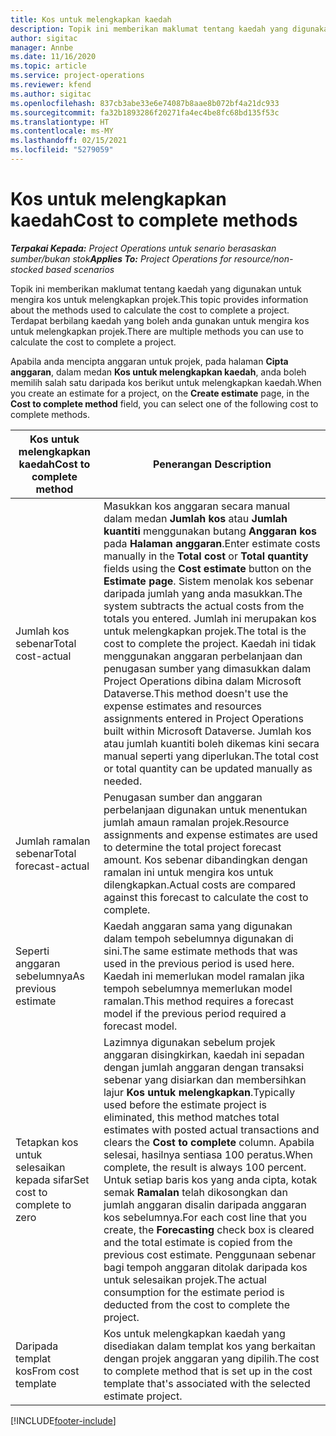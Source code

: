 ```yaml
---
title: Kos untuk melengkapkan kaedah
description: Topik ini memberikan maklumat tentang kaedah yang digunakan untuk mengira kos untuk melengkapkan projek.
author: sigitac
manager: Annbe
ms.date: 11/16/2020
ms.topic: article
ms.service: project-operations
ms.reviewer: kfend
ms.author: sigitac
ms.openlocfilehash: 837cb3abe33e6e74087b8aae8b072bf4a21dc933
ms.sourcegitcommit: fa32b1893286f20271fa4ec4be8fc68bd135f53c
ms.translationtype: HT
ms.contentlocale: ms-MY
ms.lasthandoff: 02/15/2021
ms.locfileid: "5279059"
---
```

# <a name="cost-to-complete-methods"></a><span data-ttu-id="b7ee1-103">Kos untuk melengkapkan kaedah</span><span class="sxs-lookup"><span data-stu-id="b7ee1-103">Cost to complete methods</span></span>

<span data-ttu-id="b7ee1-104">_**Terpakai Kepada:** Project Operations untuk senario berasaskan sumber/bukan stok_</span><span class="sxs-lookup"><span data-stu-id="b7ee1-104">_**Applies To:** Project Operations for resource/non-stocked based scenarios_</span></span>

<span data-ttu-id="b7ee1-105">Topik ini memberikan maklumat tentang kaedah yang digunakan untuk mengira kos untuk melengkapkan projek.</span><span class="sxs-lookup"><span data-stu-id="b7ee1-105">This topic provides information about the methods used to calculate the cost to complete a project.</span></span> <span data-ttu-id="b7ee1-106">Terdapat berbilang kaedah yang boleh anda gunakan untuk mengira kos untuk melengkapkan projek.</span><span class="sxs-lookup"><span data-stu-id="b7ee1-106">There are multiple methods you can use to calculate the cost to complete a project.</span></span> 

<span data-ttu-id="b7ee1-107">Apabila anda mencipta anggaran untuk projek, pada halaman **Cipta anggaran**, dalam medan **Kos untuk melengkapkan kaedah**, anda boleh memilih salah satu daripada kos berikut untuk melengkapkan kaedah.</span><span class="sxs-lookup"><span data-stu-id="b7ee1-107">When you create an estimate for a project, on the **Create estimate** page, in the **Cost to complete method** field, you can select one of the following cost to complete methods.</span></span>

| <span data-ttu-id="b7ee1-108">Kos untuk melengkapkan kaedah</span><span class="sxs-lookup"><span data-stu-id="b7ee1-108">Cost to complete method</span></span>    | <span data-ttu-id="b7ee1-109">Penerangan </span><span class="sxs-lookup"><span data-stu-id="b7ee1-109">Description</span></span>                                                                                                                                                                                                                                                                                                                                                                                                                                                                                        |
|------------------------------|----------------------------------------------------------------------------------------------------------------------------------------------------------------------------------------------------------------------------------------------------------------------------------------------------------------------------------------------------------------------------------------------------------------------------------------------------------------------------------------------------|
| <span data-ttu-id="b7ee1-110">Jumlah kos sebenar</span><span class="sxs-lookup"><span data-stu-id="b7ee1-110">Total cost-actual</span></span>            | <span data-ttu-id="b7ee1-111">Masukkan kos anggaran secara manual dalam medan **Jumlah kos** atau **Jumlah kuantiti** menggunakan butang **Anggaran kos** pada **Halaman anggaran**.</span><span class="sxs-lookup"><span data-stu-id="b7ee1-111">Enter estimate costs manually in the **Total cost** or **Total quantity** fields using the **Cost estimate** button on the **Estimate page**.</span></span> <span data-ttu-id="b7ee1-112">Sistem menolak kos sebenar daripada jumlah yang anda masukkan.</span><span class="sxs-lookup"><span data-stu-id="b7ee1-112">The system subtracts the actual costs from the totals you entered.</span></span> <span data-ttu-id="b7ee1-113">Jumlah ini merupakan kos untuk melengkapkan projek.</span><span class="sxs-lookup"><span data-stu-id="b7ee1-113">The total is the cost to complete the project.</span></span> <span data-ttu-id="b7ee1-114">Kaedah ini tidak menggunakan anggaran perbelanjaan dan penugasan sumber yang dimasukkan dalam Project Operations dibina dalam Microsoft Dataverse.</span><span class="sxs-lookup"><span data-stu-id="b7ee1-114">This method doesn't use the expense estimates and resources assignments entered in Project Operations built within Microsoft Dataverse.</span></span> <span data-ttu-id="b7ee1-115">Jumlah kos atau jumlah kuantiti boleh dikemas kini secara manual seperti yang diperlukan.</span><span class="sxs-lookup"><span data-stu-id="b7ee1-115">The total cost or total quantity can be updated manually as needed.</span></span>  |
| <span data-ttu-id="b7ee1-116">Jumlah ramalan sebenar</span><span class="sxs-lookup"><span data-stu-id="b7ee1-116">Total forecast-actual</span></span>        | <span data-ttu-id="b7ee1-117">Penugasan sumber dan anggaran perbelanjaan digunakan untuk menentukan jumlah amaun ramalan projek.</span><span class="sxs-lookup"><span data-stu-id="b7ee1-117">Resource assignments and expense estimates are used to determine the total project forecast amount.</span></span> <span data-ttu-id="b7ee1-118">Kos sebenar dibandingkan dengan ramalan ini untuk mengira kos untuk dilengkapkan.</span><span class="sxs-lookup"><span data-stu-id="b7ee1-118">Actual costs are compared against this forecast to calculate the cost to complete.</span></span>                                                                                                                                                                                                                                                                          |
| <span data-ttu-id="b7ee1-119">Seperti anggaran sebelumnya</span><span class="sxs-lookup"><span data-stu-id="b7ee1-119">As previous estimate</span></span>         | <span data-ttu-id="b7ee1-120">Kaedah anggaran sama yang digunakan dalam tempoh sebelumnya digunakan di sini.</span><span class="sxs-lookup"><span data-stu-id="b7ee1-120">The same estimate methods that was used in the previous period is used here.</span></span> <span data-ttu-id="b7ee1-121">Kaedah ini memerlukan model ramalan jika tempoh sebelumnya memerlukan model ramalan.</span><span class="sxs-lookup"><span data-stu-id="b7ee1-121">This method requires a forecast model if the previous period required a forecast model.</span></span>                                                                                                                                                                                                                                                                                                                           |
| <span data-ttu-id="b7ee1-122">Tetapkan kos untuk selesaikan kepada sifar</span><span class="sxs-lookup"><span data-stu-id="b7ee1-122">Set cost to complete to zero</span></span> | <span data-ttu-id="b7ee1-123">Lazimnya digunakan sebelum projek anggaran disingkirkan, kaedah ini sepadan dengan jumlah anggaran dengan transaksi sebenar yang disiarkan dan membersihkan lajur **Kos untuk melengkapkan**.</span><span class="sxs-lookup"><span data-stu-id="b7ee1-123">Typically used before the estimate project is eliminated, this method matches total estimates with posted actual transactions and clears the **Cost to complete** column.</span></span> <span data-ttu-id="b7ee1-124">Apabila selesai, hasilnya sentiasa 100 peratus.</span><span class="sxs-lookup"><span data-stu-id="b7ee1-124">When complete, the result is always 100 percent.</span></span> <span data-ttu-id="b7ee1-125">Untuk setiap baris kos yang anda cipta, kotak semak **Ramalan** telah dikosongkan dan jumlah anggaran disalin daripada anggaran kos sebelumnya.</span><span class="sxs-lookup"><span data-stu-id="b7ee1-125">For each cost line that you create, the **Forecasting** check box is cleared and the total estimate is copied from the previous cost estimate.</span></span> <span data-ttu-id="b7ee1-126">Penggunaan sebenar bagi tempoh anggaran ditolak daripada kos untuk selesaikan projek.</span><span class="sxs-lookup"><span data-stu-id="b7ee1-126">The actual consumption for the estimate period is deducted from the cost to complete the project.</span></span>              |
| <span data-ttu-id="b7ee1-127">Daripada templat kos</span><span class="sxs-lookup"><span data-stu-id="b7ee1-127">From cost template</span></span>           | <span data-ttu-id="b7ee1-128">Kos untuk melengkapkan kaedah yang disediakan dalam templat kos yang berkaitan dengan projek anggaran yang dipilih.</span><span class="sxs-lookup"><span data-stu-id="b7ee1-128">The cost to complete method that is set up in the cost template that's associated with the selected estimate project.</span></span>                                                                                                                                                                                                                                                                                                                                                                          |


[!INCLUDE[footer-include](../includes/footer-banner.md)]